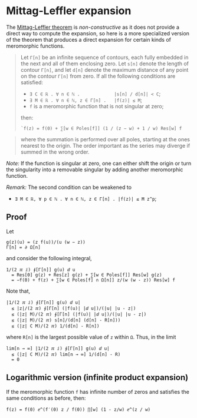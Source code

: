 # Mittag-Leffler expansion

The [Mittag-Leffler theorem][thm] is *non-constructive* as it does not provide
a direct way to compute the expansion, so here is a more specialized version
of the theorem that produces a direct expansion for certain kinds of
meromorphic functions.

[thm]: https://en.wikipedia.org/wiki/Mittag-Leffler%27s_theorem

> Let `Γ[n]` be an infinite sequence of contours, each fully embedded in the
> next and all of them enclosing zero.  Let `s[n]` denote the length of
> contour `Γ[n]`, and let `d[n]` denote the maximum distance of any point on
> the contour `Γ[n]` from zero.  If all the following conditions are
> satisfied:
>
>   - `∃ C ∈ ℝ . ∀ n ∈ ℕ .             |s[n] / d[n]| < C`;
>   - `∃ M ∈ ℝ . ∀ n ∈ ℕ, z ∈ Γ[n] .   |f(z)| ≤ M`;
>   - `f` is a meromorphic function that is not singular at zero;
>
> then:
>
>     `f(z) = f(0) + ∑[w ∈ Poles[f]] (1 / (z − w) + 1 / w) Res[w] f

> where the summation is performed over all poles, starting at the ones
> nearest to the origin.  The order important as the series may diverge if
> summed in the wrong order.

*Note:* If the function is singular at zero, one can either shift the origin or
turn the singularity into a removable singular by adding another meromorphic
function.

*Remark:* The second condition can be weakened to

  - `∃ M ∈ ℝ, ∀ p ∈ ℕ . ∀ n ∈ ℕ, z ∈ Γ[n] . |f(z)| ≤ M z^p`;

## Proof

Let

    g(z)(u) = (z f(u))/(u (w − z))
    Γ[n] = ∂ Ω[n]

and consider the following integral,

    1/(2 ℼ ⅈ) ∮[Γ[n]] g(u) ⅆ u
      = Res[0] g(z) + Res[z] g(z) + ∑[w ∈ Poles[f]] Res[w] g(z)
      = −f(0) + f(z) + ∑[w ∈ Poles[f] ∩ Ω[n]] z/(w (w - z)) Res[w] f

Note that,

    |1/(2 ℼ ⅈ) ∮[Γ[n]] g(u) ⅆ u|
      ≤ |z|/(2 ℼ) ∮[Γ[n] (|f(u)| |ⅆ u|)/(|u| |u - z|)
      ≤ (|z| M)/(2 ℼ) ∮[Γ[n] (|f(u)| |ⅆ u|)/(|u| |u - z|)
      ≤ (|z| M)/(2 ℼ) s[n]/(d[n] (d[n] - R[n]))
      ≤ (|z| C M)/(2 ℼ) 1/(d[n] - R[n])

where `R[n]` is the largest possible value of `z` within `Ω`.  Thus, in the
limit

    lim[n → ∞] |1/(2 ℼ ⅈ) ∮[Γ[n]] g(u) ⅆ u|
      ≤ (|z| C M)/(2 ℼ) lim[n → ∞] 1/(d[n] - R)
      = 0

## Logarithmic version (infinite product expansion)

If the meromorphic function `f` has infinite number of zeros and satisfies the
same conditions as before, then:

    f(z) = f(0) ⅇ^(f′(0) z / f(0)) ∏[w] (1 - z/w) ⅇ^(z / w)
